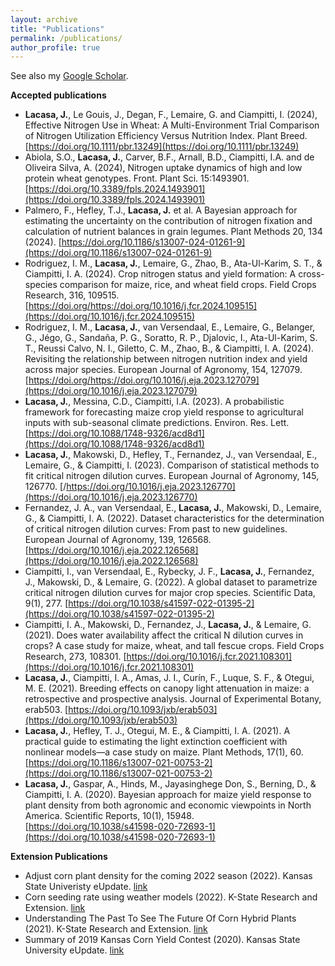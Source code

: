 ```yaml
---
layout: archive
title: "Publications"
permalink: /publications/
author_profile: true
---
```


See also my [Google Scholar](https://scholar.google.com/citations?user=MYoy4dwAAAAJ&hl=en).

**Accepted publications**  
- **Lacasa, J.**, Le Gouis, J., Degan, F., Lemaire, G. and Ciampitti, I. (2024), Effective Nitrogen Use in Wheat: A Multi-Environment Trial Comparison of Nitrogen Utilization Efficiency Versus Nutrition Index. Plant Breed. [https://doi.org/10.1111/pbr.13249](https://doi.org/10.1111/pbr.13249)
- Abiola, S.O., **Lacasa, J.**, Carver, B.F., Arnall, B.D., Ciampitti, I.A. and de Oliveira Silva, A. (2024), Nitrogen uptake dynamics of high and low protein wheat genotypes. Front. Plant Sci. 15:1493901. [https://doi.org/10.3389/fpls.2024.1493901](https://doi.org/10.3389/fpls.2024.1493901)
- Palmero, F., Hefley, T.J., **Lacasa, J.** et al. A Bayesian approach for estimating the uncertainty on the contribution of nitrogen fixation and calculation of nutrient balances in grain legumes. Plant Methods 20, 134 (2024). [https://doi.org/10.1186/s13007-024-01261-9](https://doi.org/10.1186/s13007-024-01261-9)
- Rodriguez, I. M., **Lacasa, J.**, Lemaire, G., Zhao, B., Ata-Ul-Karim, S. T., & Ciampitti, I. A. (2024). Crop nitrogen status and yield formation: A cross-species comparison for maize, rice, and wheat field crops. Field Crops Research, 316, 109515. [https://doi.org/https://doi.org/10.1016/j.fcr.2024.109515](https://doi.org/10.1016/j.fcr.2024.109515)
- Rodriguez, I. M., **Lacasa, J.**, van Versendaal, E., Lemaire, G., Belanger, G., Jégo, G., Sandaña, P. G., Soratto, R. P., Djalovic, I., Ata-Ul-Karim, S. T., Reussi Calvo, N. I., Giletto, C. M., Zhao, B., & Ciampitti, I. A. (2024). Revisiting the relationship between nitrogen nutrition index and yield across major species. European Journal of Agronomy, 154, 127079. [https://doi.org/https://doi.org/10.1016/j.eja.2023.127079](https://doi.org/10.1016/j.eja.2023.127079)  
- **Lacasa, J.**, Messina, C.D., Ciampitti, I.A. (2023). A probabilistic framework for forecasting maize crop yield response to agricultural inputs with sub-seasonal climate predictions. Environ. Res. Lett. [https://doi.org/10.1088/1748-9326/acd8d1](https://doi.org/10.1088/1748-9326/acd8d1)  
- **Lacasa, J.**, Makowski, D., Hefley, T., Fernandez, J., van Versendaal, E., Lemaire, G., & Ciampitti, I. (2023). Comparison of statistical methods to fit critical nitrogen dilution curves. European Journal of Agronomy, 145, 126770. [/https://doi.org/10.1016/j.eja.2023.126770](https://doi.org/10.1016/j.eja.2023.126770)
- Fernandez, J. A., van Versendaal, E., **Lacasa, J.**, Makowski, D., Lemaire, G., & Ciampitti, I. A. (2022). Dataset characteristics for the determination of critical nitrogen dilution curves: From past to new guidelines. European Journal of Agronomy, 139, 126568. [https://doi.org/10.1016/j.eja.2022.126568](https://doi.org/10.1016/j.eja.2022.126568)
- Ciampitti, I., van Versendaal, E., Rybecky, J. F., **Lacasa, J.**, Fernandez, J., Makowski, D., & Lemaire, G. (2022). A global dataset to parametrize critical nitrogen dilution curves for major crop species. Scientific Data, 9(1), 277. [https://doi.org/10.1038/s41597-022-01395-2](https://doi.org/10.1038/s41597-022-01395-2)
- Ciampitti, I. A., Makowski, D., Fernandez, J., **Lacasa, J.**, & Lemaire, G. (2021). Does water availability affect the critical N dilution curves in crops? A case study for maize, wheat, and tall fescue crops. Field Crops Research, 273, 108301. [https://doi.org/10.1016/j.fcr.2021.108301](https://doi.org/10.1016/j.fcr.2021.108301)
- **Lacasa, J.**, Ciampitti, I. A., Amas, J. I., Curín, F., Luque, S. F., & Otegui, M. E. (2021). Breeding effects on canopy light attenuation in maize: a retrospective and prospective analysis. Journal of Experimental Botany, erab503. [https://doi.org/10.1093/jxb/erab503](https://doi.org/10.1093/jxb/erab503)
- **Lacasa, J.**, Hefley, T. J., Otegui, M. E., & Ciampitti, I. A. (2021). A practical guide to estimating the light extinction coefficient with nonlinear models—a case study on maize. Plant Methods, 17(1), 60. [https://doi.org/10.1186/s13007-021-00753-2](https://doi.org/10.1186/s13007-021-00753-2)
- **Lacasa, J.**, Gaspar, A., Hinds, M., Jayasinghege Don, S., Berning, D., & Ciampitti, I. A. (2020). Bayesian approach for maize yield response to plant density from both agronomic and economic viewpoints in North America. Scientific Reports, 10(1), 15948. [https://doi.org/10.1038/s41598-020-72693-1](https://doi.org/10.1038/s41598-020-72693-1)


**Extension Publications**  
- Adjust corn plant density for the coming 2022 season (2022). Kansas State Univeristy eUpdate. [link](https://eupdate.agronomy.ksu.edu/article_new/adjust-corn-plant-density-for-the-coming-2022-season-490)  
- Corn seeding rate using weather models (2022). K-State Research and Extension. [link](https://www.ksre.k-state.edu/news/stories/2022/04/video-corn-seeding-rates-and-weather-forecasts.html)  
- Understanding The Past To See The Future Of Corn Hybrid Plants (2021). K-State Research and Extension. [link](https://www.ksre.k-state.edu/news/stories/2021/08/corn-hybrids-lessons-learned-help-develop-better-hybrids.html)  
- Summary of 2019 Kansas Corn Yield Contest (2020). Kansas State University eUpdate. [link](https://eupdate.agronomy.ksu.edu/eu_article_prep.php?article_id=2447)  

  
